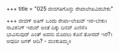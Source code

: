 +++
title = "025 ಜೀವಗತಿಗೊನ್ದು ರೇಖಾಲೇಖವಿರಬೇಕು"

+++
ಜೀವಗ್ ಅತಿಗ್ ಒಂದು ರೇಖಾ-ಲೇಖವ್ ಇರ-ಬೇಕು।  
ನಾವಿಕನಿಗ್ ಇರುವ್ ಅಂತೆ ದಿಕ್ಕು ದಿನವ್ ಎಣಿಸೆ॥  
ಭಾವಿಸುವುದ್ ಎಂತ್ ಅದನು ಮೊದಲು ಕೊನೆ ತೋರದ್ ಇರೆ?।  
ಆವುದೀ ಜಗಕ್ ಆದಿ? - ಮಂಕುತಿಮ್ಮ॥  
